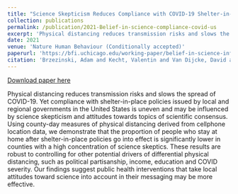 ```yaml
---
title: "Science Skepticism Reduces Compliance with COVID-19 Shelter-in-Place Policies"
collection: publications
permalink: /publication/2021-Belief-in-science-compliance-covid-us
excerpt: 'Physical distancing reduces transmission risks and slows the spread of COVID-19. Yet compliance with shelter-in-place policies issued by local and regional governments in the United States is uneven and may be influenced by science skepticism and attitudes towards topics of scientific consensus. Using county-day measures of physical distancing derived from cellphone location data, we demonstrate that the proportion of people who stay at home after shelter-in-place policies go into effect is significantly lower in counties with a high concentration of science skeptics. These results are robust to controlling for other potential drivers of differential physical distancing, such as political partisanship, income, education and COVID severity. Our findings suggest public health interventions that take local attitudes toward science into account in their messaging may be more effective.'
date: 2021
venue: 'Nature Human Behaviour (Conditionally accepted)'
paperurl: 'https://bfi.uchicago.edu/working-paper/belief-in-science-influences-physical-distancing-in-response-to-covid-19-lockdown-policies/'
citation: 'Brzezinski, Adam and Kecht, Valentin and Van Dijcke, David and Wright, Austin L., (2020). Belief in Science Influences Physical Distancing in Response to COVID-19 Lockdown Policies. University of Chicago, Becker Friedman Institute for Economics Working Paper No. 2020-56. '
---
```


<a href='https://bfi.uchicago.edu/working-paper/belief-in-science-influences-physical-distancing-in-response-to-covid-19-lockdown-policies/'>Download paper here</a>

Physical distancing reduces transmission risks and slows the spread of COVID-19. Yet compliance with shelter-in-place policies issued by local and regional governments in the United States is uneven and may be influenced by science skepticism and attitudes towards topics of scientific consensus. Using county-day measures of physical distancing derived from cellphone location data, we demonstrate that the proportion of people who stay at home after shelter-in-place policies go into effect is significantly lower in counties with a high concentration of science skeptics. These results are robust to controlling for other potential drivers of differential physical distancing, such as political partisanship, income, education and COVID severity. Our findings suggest public health interventions that take local attitudes toward science into account in their messaging may be more effective.
